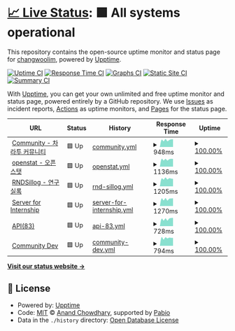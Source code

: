 # [📈 Live Status](https://ChangwooLim.github.io/zarathu-uptime-monitor): <!--live status--> **🟩 All systems operational**

This repository contains the open-source uptime monitor and status page for [changwoolim](https://ChangwooLim.github.io/zarathu-uptime-monitor), powered by [Upptime](https://github.com/upptime/upptime).

[![Uptime CI](https://github.com/ChangwooLim/zarathu-uptime-monitor/workflows/Uptime%20CI/badge.svg)](https://github.com/ChangwooLim/zarathu-uptime-monitor/actions?query=workflow%3A%22Uptime+CI%22)
[![Response Time CI](https://github.com/ChangwooLim/zarathu-uptime-monitor/workflows/Response%20Time%20CI/badge.svg)](https://github.com/ChangwooLim/zarathu-uptime-monitor/actions?query=workflow%3A%22Response+Time+CI%22)
[![Graphs CI](https://github.com/ChangwooLim/zarathu-uptime-monitor/workflows/Graphs%20CI/badge.svg)](https://github.com/ChangwooLim/zarathu-uptime-monitor/actions?query=workflow%3A%22Graphs+CI%22)
[![Static Site CI](https://github.com/ChangwooLim/zarathu-uptime-monitor/workflows/Static%20Site%20CI/badge.svg)](https://github.com/ChangwooLim/zarathu-uptime-monitor/actions?query=workflow%3A%22Static+Site+CI%22)
[![Summary CI](https://github.com/ChangwooLim/zarathu-uptime-monitor/workflows/Summary%20CI/badge.svg)](https://github.com/ChangwooLim/zarathu-uptime-monitor/actions?query=workflow%3A%22Summary+CI%22)

With [Upptime](https://upptime.js.org), you can get your own unlimited and free uptime monitor and status page, powered entirely by a GitHub repository. We use [Issues](https://github.com/ChangwooLim/zarathu-uptime-monitor/issues) as incident reports, [Actions](https://github.com/ChangwooLim/zarathu-uptime-monitor/actions) as uptime monitors, and [Pages](https://ChangwooLim.github.io/zarathu-uptime-monitor) for the status page.

<!--start: status pages-->
<!-- This summary is generated by Upptime (https://github.com/upptime/upptime) -->
<!-- Do not edit this manually, your changes will be overwritten -->
<!-- prettier-ignore -->
| URL | Status | History | Response Time | Uptime |
| --- | ------ | ------- | ------------- | ------ |
| <img alt="" src="https://icons.duckduckgo.com/ip3/community.zarathu.com.ico" height="13"> [Community - 차라투 커뮤니티](https://community.zarathu.com) | 🟩 Up | [community.yml](https://github.com/ChangwooLim/zarathu-uptime-monitor/commits/HEAD/history/community.yml) | <details><summary><img alt="Response time graph" src="./graphs/community/response-time-week.png" height="20"> 948ms</summary><br><a href="https://servicestatus.zarathu.com/history/community"><img alt="Response time 939" src="https://img.shields.io/endpoint?url=https%3A%2F%2Fraw.githubusercontent.com%2FChangwooLim%2Fzarathu-uptime-monitor%2FHEAD%2Fapi%2Fcommunity%2Fresponse-time.json"></a><br><a href="https://servicestatus.zarathu.com/history/community"><img alt="24-hour response time 1024" src="https://img.shields.io/endpoint?url=https%3A%2F%2Fraw.githubusercontent.com%2FChangwooLim%2Fzarathu-uptime-monitor%2FHEAD%2Fapi%2Fcommunity%2Fresponse-time-day.json"></a><br><a href="https://servicestatus.zarathu.com/history/community"><img alt="7-day response time 948" src="https://img.shields.io/endpoint?url=https%3A%2F%2Fraw.githubusercontent.com%2FChangwooLim%2Fzarathu-uptime-monitor%2FHEAD%2Fapi%2Fcommunity%2Fresponse-time-week.json"></a><br><a href="https://servicestatus.zarathu.com/history/community"><img alt="30-day response time 945" src="https://img.shields.io/endpoint?url=https%3A%2F%2Fraw.githubusercontent.com%2FChangwooLim%2Fzarathu-uptime-monitor%2FHEAD%2Fapi%2Fcommunity%2Fresponse-time-month.json"></a><br><a href="https://servicestatus.zarathu.com/history/community"><img alt="1-year response time 939" src="https://img.shields.io/endpoint?url=https%3A%2F%2Fraw.githubusercontent.com%2FChangwooLim%2Fzarathu-uptime-monitor%2FHEAD%2Fapi%2Fcommunity%2Fresponse-time-year.json"></a></details> | <details><summary><a href="https://servicestatus.zarathu.com/history/community">100.00%</a></summary><a href="https://servicestatus.zarathu.com/history/community"><img alt="All-time uptime 100.00%" src="https://img.shields.io/endpoint?url=https%3A%2F%2Fraw.githubusercontent.com%2FChangwooLim%2Fzarathu-uptime-monitor%2FHEAD%2Fapi%2Fcommunity%2Fuptime.json"></a><br><a href="https://servicestatus.zarathu.com/history/community"><img alt="24-hour uptime 100.00%" src="https://img.shields.io/endpoint?url=https%3A%2F%2Fraw.githubusercontent.com%2FChangwooLim%2Fzarathu-uptime-monitor%2FHEAD%2Fapi%2Fcommunity%2Fuptime-day.json"></a><br><a href="https://servicestatus.zarathu.com/history/community"><img alt="7-day uptime 100.00%" src="https://img.shields.io/endpoint?url=https%3A%2F%2Fraw.githubusercontent.com%2FChangwooLim%2Fzarathu-uptime-monitor%2FHEAD%2Fapi%2Fcommunity%2Fuptime-week.json"></a><br><a href="https://servicestatus.zarathu.com/history/community"><img alt="30-day uptime 100.00%" src="https://img.shields.io/endpoint?url=https%3A%2F%2Fraw.githubusercontent.com%2FChangwooLim%2Fzarathu-uptime-monitor%2FHEAD%2Fapi%2Fcommunity%2Fuptime-month.json"></a><br><a href="https://servicestatus.zarathu.com/history/community"><img alt="1-year uptime 100.00%" src="https://img.shields.io/endpoint?url=https%3A%2F%2Fraw.githubusercontent.com%2FChangwooLim%2Fzarathu-uptime-monitor%2FHEAD%2Fapi%2Fcommunity%2Fuptime-year.json"></a></details>
| <img alt="" src="https://icons.duckduckgo.com/ip3/openstat.ai.ico" height="13"> [openstat - 오픈스탯](https://openstat.ai) | 🟩 Up | [openstat.yml](https://github.com/ChangwooLim/zarathu-uptime-monitor/commits/HEAD/history/openstat.yml) | <details><summary><img alt="Response time graph" src="./graphs/openstat/response-time-week.png" height="20"> 1136ms</summary><br><a href="https://servicestatus.zarathu.com/history/openstat"><img alt="Response time 1137" src="https://img.shields.io/endpoint?url=https%3A%2F%2Fraw.githubusercontent.com%2FChangwooLim%2Fzarathu-uptime-monitor%2FHEAD%2Fapi%2Fopenstat%2Fresponse-time.json"></a><br><a href="https://servicestatus.zarathu.com/history/openstat"><img alt="24-hour response time 1173" src="https://img.shields.io/endpoint?url=https%3A%2F%2Fraw.githubusercontent.com%2FChangwooLim%2Fzarathu-uptime-monitor%2FHEAD%2Fapi%2Fopenstat%2Fresponse-time-day.json"></a><br><a href="https://servicestatus.zarathu.com/history/openstat"><img alt="7-day response time 1136" src="https://img.shields.io/endpoint?url=https%3A%2F%2Fraw.githubusercontent.com%2FChangwooLim%2Fzarathu-uptime-monitor%2FHEAD%2Fapi%2Fopenstat%2Fresponse-time-week.json"></a><br><a href="https://servicestatus.zarathu.com/history/openstat"><img alt="30-day response time 1146" src="https://img.shields.io/endpoint?url=https%3A%2F%2Fraw.githubusercontent.com%2FChangwooLim%2Fzarathu-uptime-monitor%2FHEAD%2Fapi%2Fopenstat%2Fresponse-time-month.json"></a><br><a href="https://servicestatus.zarathu.com/history/openstat"><img alt="1-year response time 1137" src="https://img.shields.io/endpoint?url=https%3A%2F%2Fraw.githubusercontent.com%2FChangwooLim%2Fzarathu-uptime-monitor%2FHEAD%2Fapi%2Fopenstat%2Fresponse-time-year.json"></a></details> | <details><summary><a href="https://servicestatus.zarathu.com/history/openstat">100.00%</a></summary><a href="https://servicestatus.zarathu.com/history/openstat"><img alt="All-time uptime 100.00%" src="https://img.shields.io/endpoint?url=https%3A%2F%2Fraw.githubusercontent.com%2FChangwooLim%2Fzarathu-uptime-monitor%2FHEAD%2Fapi%2Fopenstat%2Fuptime.json"></a><br><a href="https://servicestatus.zarathu.com/history/openstat"><img alt="24-hour uptime 100.00%" src="https://img.shields.io/endpoint?url=https%3A%2F%2Fraw.githubusercontent.com%2FChangwooLim%2Fzarathu-uptime-monitor%2FHEAD%2Fapi%2Fopenstat%2Fuptime-day.json"></a><br><a href="https://servicestatus.zarathu.com/history/openstat"><img alt="7-day uptime 100.00%" src="https://img.shields.io/endpoint?url=https%3A%2F%2Fraw.githubusercontent.com%2FChangwooLim%2Fzarathu-uptime-monitor%2FHEAD%2Fapi%2Fopenstat%2Fuptime-week.json"></a><br><a href="https://servicestatus.zarathu.com/history/openstat"><img alt="30-day uptime 100.00%" src="https://img.shields.io/endpoint?url=https%3A%2F%2Fraw.githubusercontent.com%2FChangwooLim%2Fzarathu-uptime-monitor%2FHEAD%2Fapi%2Fopenstat%2Fuptime-month.json"></a><br><a href="https://servicestatus.zarathu.com/history/openstat"><img alt="1-year uptime 100.00%" src="https://img.shields.io/endpoint?url=https%3A%2F%2Fraw.githubusercontent.com%2FChangwooLim%2Fzarathu-uptime-monitor%2FHEAD%2Fapi%2Fopenstat%2Fuptime-year.json"></a></details>
| <img alt="" src="https://icons.duckduckgo.com/ip3/rndsillog.com.ico" height="13"> [RNDSillog - 연구실록](https://rndsillog.com) | 🟩 Up | [rnd-sillog.yml](https://github.com/ChangwooLim/zarathu-uptime-monitor/commits/HEAD/history/rnd-sillog.yml) | <details><summary><img alt="Response time graph" src="./graphs/rnd-sillog/response-time-week.png" height="20"> 1205ms</summary><br><a href="https://servicestatus.zarathu.com/history/rnd-sillog"><img alt="Response time 1171" src="https://img.shields.io/endpoint?url=https%3A%2F%2Fraw.githubusercontent.com%2FChangwooLim%2Fzarathu-uptime-monitor%2FHEAD%2Fapi%2Frnd-sillog%2Fresponse-time.json"></a><br><a href="https://servicestatus.zarathu.com/history/rnd-sillog"><img alt="24-hour response time 1214" src="https://img.shields.io/endpoint?url=https%3A%2F%2Fraw.githubusercontent.com%2FChangwooLim%2Fzarathu-uptime-monitor%2FHEAD%2Fapi%2Frnd-sillog%2Fresponse-time-day.json"></a><br><a href="https://servicestatus.zarathu.com/history/rnd-sillog"><img alt="7-day response time 1205" src="https://img.shields.io/endpoint?url=https%3A%2F%2Fraw.githubusercontent.com%2FChangwooLim%2Fzarathu-uptime-monitor%2FHEAD%2Fapi%2Frnd-sillog%2Fresponse-time-week.json"></a><br><a href="https://servicestatus.zarathu.com/history/rnd-sillog"><img alt="30-day response time 1174" src="https://img.shields.io/endpoint?url=https%3A%2F%2Fraw.githubusercontent.com%2FChangwooLim%2Fzarathu-uptime-monitor%2FHEAD%2Fapi%2Frnd-sillog%2Fresponse-time-month.json"></a><br><a href="https://servicestatus.zarathu.com/history/rnd-sillog"><img alt="1-year response time 1171" src="https://img.shields.io/endpoint?url=https%3A%2F%2Fraw.githubusercontent.com%2FChangwooLim%2Fzarathu-uptime-monitor%2FHEAD%2Fapi%2Frnd-sillog%2Fresponse-time-year.json"></a></details> | <details><summary><a href="https://servicestatus.zarathu.com/history/rnd-sillog">100.00%</a></summary><a href="https://servicestatus.zarathu.com/history/rnd-sillog"><img alt="All-time uptime 100.00%" src="https://img.shields.io/endpoint?url=https%3A%2F%2Fraw.githubusercontent.com%2FChangwooLim%2Fzarathu-uptime-monitor%2FHEAD%2Fapi%2Frnd-sillog%2Fuptime.json"></a><br><a href="https://servicestatus.zarathu.com/history/rnd-sillog"><img alt="24-hour uptime 100.00%" src="https://img.shields.io/endpoint?url=https%3A%2F%2Fraw.githubusercontent.com%2FChangwooLim%2Fzarathu-uptime-monitor%2FHEAD%2Fapi%2Frnd-sillog%2Fuptime-day.json"></a><br><a href="https://servicestatus.zarathu.com/history/rnd-sillog"><img alt="7-day uptime 100.00%" src="https://img.shields.io/endpoint?url=https%3A%2F%2Fraw.githubusercontent.com%2FChangwooLim%2Fzarathu-uptime-monitor%2FHEAD%2Fapi%2Frnd-sillog%2Fuptime-week.json"></a><br><a href="https://servicestatus.zarathu.com/history/rnd-sillog"><img alt="30-day uptime 100.00%" src="https://img.shields.io/endpoint?url=https%3A%2F%2Fraw.githubusercontent.com%2FChangwooLim%2Fzarathu-uptime-monitor%2FHEAD%2Fapi%2Frnd-sillog%2Fuptime-month.json"></a><br><a href="https://servicestatus.zarathu.com/history/rnd-sillog"><img alt="1-year uptime 100.00%" src="https://img.shields.io/endpoint?url=https%3A%2F%2Fraw.githubusercontent.com%2FChangwooLim%2Fzarathu-uptime-monitor%2FHEAD%2Fapi%2Frnd-sillog%2Fuptime-year.json"></a></details>
| <img alt="" src="https://icons.duckduckgo.com/ip3/intern.zarathu.com.ico" height="13"> [Server for Internship](https://intern.zarathu.com) | 🟩 Up | [server-for-internship.yml](https://github.com/ChangwooLim/zarathu-uptime-monitor/commits/HEAD/history/server-for-internship.yml) | <details><summary><img alt="Response time graph" src="./graphs/server-for-internship/response-time-week.png" height="20"> 1270ms</summary><br><a href="https://servicestatus.zarathu.com/history/server-for-internship"><img alt="Response time 1268" src="https://img.shields.io/endpoint?url=https%3A%2F%2Fraw.githubusercontent.com%2FChangwooLim%2Fzarathu-uptime-monitor%2FHEAD%2Fapi%2Fserver-for-internship%2Fresponse-time.json"></a><br><a href="https://servicestatus.zarathu.com/history/server-for-internship"><img alt="24-hour response time 1452" src="https://img.shields.io/endpoint?url=https%3A%2F%2Fraw.githubusercontent.com%2FChangwooLim%2Fzarathu-uptime-monitor%2FHEAD%2Fapi%2Fserver-for-internship%2Fresponse-time-day.json"></a><br><a href="https://servicestatus.zarathu.com/history/server-for-internship"><img alt="7-day response time 1270" src="https://img.shields.io/endpoint?url=https%3A%2F%2Fraw.githubusercontent.com%2FChangwooLim%2Fzarathu-uptime-monitor%2FHEAD%2Fapi%2Fserver-for-internship%2Fresponse-time-week.json"></a><br><a href="https://servicestatus.zarathu.com/history/server-for-internship"><img alt="30-day response time 1279" src="https://img.shields.io/endpoint?url=https%3A%2F%2Fraw.githubusercontent.com%2FChangwooLim%2Fzarathu-uptime-monitor%2FHEAD%2Fapi%2Fserver-for-internship%2Fresponse-time-month.json"></a><br><a href="https://servicestatus.zarathu.com/history/server-for-internship"><img alt="1-year response time 1268" src="https://img.shields.io/endpoint?url=https%3A%2F%2Fraw.githubusercontent.com%2FChangwooLim%2Fzarathu-uptime-monitor%2FHEAD%2Fapi%2Fserver-for-internship%2Fresponse-time-year.json"></a></details> | <details><summary><a href="https://servicestatus.zarathu.com/history/server-for-internship">100.00%</a></summary><a href="https://servicestatus.zarathu.com/history/server-for-internship"><img alt="All-time uptime 100.00%" src="https://img.shields.io/endpoint?url=https%3A%2F%2Fraw.githubusercontent.com%2FChangwooLim%2Fzarathu-uptime-monitor%2FHEAD%2Fapi%2Fserver-for-internship%2Fuptime.json"></a><br><a href="https://servicestatus.zarathu.com/history/server-for-internship"><img alt="24-hour uptime 100.00%" src="https://img.shields.io/endpoint?url=https%3A%2F%2Fraw.githubusercontent.com%2FChangwooLim%2Fzarathu-uptime-monitor%2FHEAD%2Fapi%2Fserver-for-internship%2Fuptime-day.json"></a><br><a href="https://servicestatus.zarathu.com/history/server-for-internship"><img alt="7-day uptime 100.00%" src="https://img.shields.io/endpoint?url=https%3A%2F%2Fraw.githubusercontent.com%2FChangwooLim%2Fzarathu-uptime-monitor%2FHEAD%2Fapi%2Fserver-for-internship%2Fuptime-week.json"></a><br><a href="https://servicestatus.zarathu.com/history/server-for-internship"><img alt="30-day uptime 100.00%" src="https://img.shields.io/endpoint?url=https%3A%2F%2Fraw.githubusercontent.com%2FChangwooLim%2Fzarathu-uptime-monitor%2FHEAD%2Fapi%2Fserver-for-internship%2Fuptime-month.json"></a><br><a href="https://servicestatus.zarathu.com/history/server-for-internship"><img alt="1-year uptime 100.00%" src="https://img.shields.io/endpoint?url=https%3A%2F%2Fraw.githubusercontent.com%2FChangwooLim%2Fzarathu-uptime-monitor%2FHEAD%2Fapi%2Fserver-for-internship%2Fuptime-year.json"></a></details>
| <img alt="" src="https://icons.duckduckgo.com/ip3/api2.zarathu.com.ico" height="13"> [API(83)](https://api2.zarathu.com) | 🟩 Up | [api-83.yml](https://github.com/ChangwooLim/zarathu-uptime-monitor/commits/HEAD/history/api-83.yml) | <details><summary><img alt="Response time graph" src="./graphs/api-83/response-time-week.png" height="20"> 728ms</summary><br><a href="https://servicestatus.zarathu.com/history/api-83"><img alt="Response time 726" src="https://img.shields.io/endpoint?url=https%3A%2F%2Fraw.githubusercontent.com%2FChangwooLim%2Fzarathu-uptime-monitor%2FHEAD%2Fapi%2Fapi-83%2Fresponse-time.json"></a><br><a href="https://servicestatus.zarathu.com/history/api-83"><img alt="24-hour response time 763" src="https://img.shields.io/endpoint?url=https%3A%2F%2Fraw.githubusercontent.com%2FChangwooLim%2Fzarathu-uptime-monitor%2FHEAD%2Fapi%2Fapi-83%2Fresponse-time-day.json"></a><br><a href="https://servicestatus.zarathu.com/history/api-83"><img alt="7-day response time 728" src="https://img.shields.io/endpoint?url=https%3A%2F%2Fraw.githubusercontent.com%2FChangwooLim%2Fzarathu-uptime-monitor%2FHEAD%2Fapi%2Fapi-83%2Fresponse-time-week.json"></a><br><a href="https://servicestatus.zarathu.com/history/api-83"><img alt="30-day response time 731" src="https://img.shields.io/endpoint?url=https%3A%2F%2Fraw.githubusercontent.com%2FChangwooLim%2Fzarathu-uptime-monitor%2FHEAD%2Fapi%2Fapi-83%2Fresponse-time-month.json"></a><br><a href="https://servicestatus.zarathu.com/history/api-83"><img alt="1-year response time 726" src="https://img.shields.io/endpoint?url=https%3A%2F%2Fraw.githubusercontent.com%2FChangwooLim%2Fzarathu-uptime-monitor%2FHEAD%2Fapi%2Fapi-83%2Fresponse-time-year.json"></a></details> | <details><summary><a href="https://servicestatus.zarathu.com/history/api-83">100.00%</a></summary><a href="https://servicestatus.zarathu.com/history/api-83"><img alt="All-time uptime 99.41%" src="https://img.shields.io/endpoint?url=https%3A%2F%2Fraw.githubusercontent.com%2FChangwooLim%2Fzarathu-uptime-monitor%2FHEAD%2Fapi%2Fapi-83%2Fuptime.json"></a><br><a href="https://servicestatus.zarathu.com/history/api-83"><img alt="24-hour uptime 100.00%" src="https://img.shields.io/endpoint?url=https%3A%2F%2Fraw.githubusercontent.com%2FChangwooLim%2Fzarathu-uptime-monitor%2FHEAD%2Fapi%2Fapi-83%2Fuptime-day.json"></a><br><a href="https://servicestatus.zarathu.com/history/api-83"><img alt="7-day uptime 100.00%" src="https://img.shields.io/endpoint?url=https%3A%2F%2Fraw.githubusercontent.com%2FChangwooLim%2Fzarathu-uptime-monitor%2FHEAD%2Fapi%2Fapi-83%2Fuptime-week.json"></a><br><a href="https://servicestatus.zarathu.com/history/api-83"><img alt="30-day uptime 100.00%" src="https://img.shields.io/endpoint?url=https%3A%2F%2Fraw.githubusercontent.com%2FChangwooLim%2Fzarathu-uptime-monitor%2FHEAD%2Fapi%2Fapi-83%2Fuptime-month.json"></a><br><a href="https://servicestatus.zarathu.com/history/api-83"><img alt="1-year uptime 99.41%" src="https://img.shields.io/endpoint?url=https%3A%2F%2Fraw.githubusercontent.com%2FChangwooLim%2Fzarathu-uptime-monitor%2FHEAD%2Fapi%2Fapi-83%2Fuptime-year.json"></a></details>
| <img alt="" src="https://icons.duckduckgo.com/ip3/community.dev.zarathu.com.ico" height="13"> [Community Dev](https://community.dev.zarathu.com/) | 🟩 Up | [community-dev.yml](https://github.com/ChangwooLim/zarathu-uptime-monitor/commits/HEAD/history/community-dev.yml) | <details><summary><img alt="Response time graph" src="./graphs/community-dev/response-time-week.png" height="20"> 794ms</summary><br><a href="https://servicestatus.zarathu.com/history/community-dev"><img alt="Response time 794" src="https://img.shields.io/endpoint?url=https%3A%2F%2Fraw.githubusercontent.com%2FChangwooLim%2Fzarathu-uptime-monitor%2FHEAD%2Fapi%2Fcommunity-dev%2Fresponse-time.json"></a><br><a href="https://servicestatus.zarathu.com/history/community-dev"><img alt="24-hour response time 861" src="https://img.shields.io/endpoint?url=https%3A%2F%2Fraw.githubusercontent.com%2FChangwooLim%2Fzarathu-uptime-monitor%2FHEAD%2Fapi%2Fcommunity-dev%2Fresponse-time-day.json"></a><br><a href="https://servicestatus.zarathu.com/history/community-dev"><img alt="7-day response time 794" src="https://img.shields.io/endpoint?url=https%3A%2F%2Fraw.githubusercontent.com%2FChangwooLim%2Fzarathu-uptime-monitor%2FHEAD%2Fapi%2Fcommunity-dev%2Fresponse-time-week.json"></a><br><a href="https://servicestatus.zarathu.com/history/community-dev"><img alt="30-day response time 802" src="https://img.shields.io/endpoint?url=https%3A%2F%2Fraw.githubusercontent.com%2FChangwooLim%2Fzarathu-uptime-monitor%2FHEAD%2Fapi%2Fcommunity-dev%2Fresponse-time-month.json"></a><br><a href="https://servicestatus.zarathu.com/history/community-dev"><img alt="1-year response time 794" src="https://img.shields.io/endpoint?url=https%3A%2F%2Fraw.githubusercontent.com%2FChangwooLim%2Fzarathu-uptime-monitor%2FHEAD%2Fapi%2Fcommunity-dev%2Fresponse-time-year.json"></a></details> | <details><summary><a href="https://servicestatus.zarathu.com/history/community-dev">100.00%</a></summary><a href="https://servicestatus.zarathu.com/history/community-dev"><img alt="All-time uptime 100.00%" src="https://img.shields.io/endpoint?url=https%3A%2F%2Fraw.githubusercontent.com%2FChangwooLim%2Fzarathu-uptime-monitor%2FHEAD%2Fapi%2Fcommunity-dev%2Fuptime.json"></a><br><a href="https://servicestatus.zarathu.com/history/community-dev"><img alt="24-hour uptime 100.00%" src="https://img.shields.io/endpoint?url=https%3A%2F%2Fraw.githubusercontent.com%2FChangwooLim%2Fzarathu-uptime-monitor%2FHEAD%2Fapi%2Fcommunity-dev%2Fuptime-day.json"></a><br><a href="https://servicestatus.zarathu.com/history/community-dev"><img alt="7-day uptime 100.00%" src="https://img.shields.io/endpoint?url=https%3A%2F%2Fraw.githubusercontent.com%2FChangwooLim%2Fzarathu-uptime-monitor%2FHEAD%2Fapi%2Fcommunity-dev%2Fuptime-week.json"></a><br><a href="https://servicestatus.zarathu.com/history/community-dev"><img alt="30-day uptime 100.00%" src="https://img.shields.io/endpoint?url=https%3A%2F%2Fraw.githubusercontent.com%2FChangwooLim%2Fzarathu-uptime-monitor%2FHEAD%2Fapi%2Fcommunity-dev%2Fuptime-month.json"></a><br><a href="https://servicestatus.zarathu.com/history/community-dev"><img alt="1-year uptime 100.00%" src="https://img.shields.io/endpoint?url=https%3A%2F%2Fraw.githubusercontent.com%2FChangwooLim%2Fzarathu-uptime-monitor%2FHEAD%2Fapi%2Fcommunity-dev%2Fuptime-year.json"></a></details>

<!--end: status pages-->

[**Visit our status website →**](https://ChangwooLim.github.io/zarathu-uptime-monitor)

## 📄 License

- Powered by: [Upptime](https://github.com/upptime/upptime)
- Code: [MIT](./LICENSE) © [Anand Chowdhary](https://anandchowdhary.com), supported by [Pabio](https://pabio.com)
- Data in the `./history` directory: [Open Database License](https://opendatacommons.org/licenses/odbl/1-0/)
